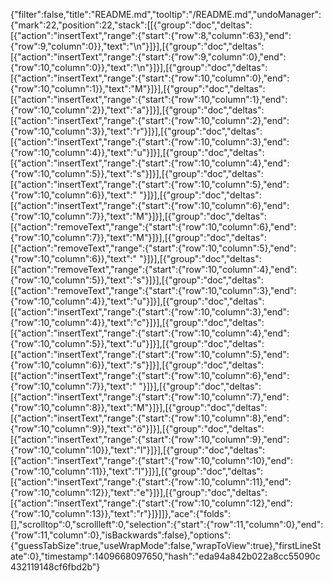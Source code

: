 {"filter":false,"title":"README.md","tooltip":"/README.md","undoManager":{"mark":22,"position":22,"stack":[[{"group":"doc","deltas":[{"action":"insertText","range":{"start":{"row":8,"column":63},"end":{"row":9,"column":0}},"text":"\n"}]}],[{"group":"doc","deltas":[{"action":"insertText","range":{"start":{"row":9,"column":0},"end":{"row":10,"column":0}},"text":"\n"}]}],[{"group":"doc","deltas":[{"action":"insertText","range":{"start":{"row":10,"column":0},"end":{"row":10,"column":1}},"text":"M"}]}],[{"group":"doc","deltas":[{"action":"insertText","range":{"start":{"row":10,"column":1},"end":{"row":10,"column":2}},"text":"a"}]}],[{"group":"doc","deltas":[{"action":"insertText","range":{"start":{"row":10,"column":2},"end":{"row":10,"column":3}},"text":"r"}]}],[{"group":"doc","deltas":[{"action":"insertText","range":{"start":{"row":10,"column":3},"end":{"row":10,"column":4}},"text":"u"}]}],[{"group":"doc","deltas":[{"action":"insertText","range":{"start":{"row":10,"column":4},"end":{"row":10,"column":5}},"text":"s"}]}],[{"group":"doc","deltas":[{"action":"insertText","range":{"start":{"row":10,"column":5},"end":{"row":10,"column":6}},"text":" "}]}],[{"group":"doc","deltas":[{"action":"insertText","range":{"start":{"row":10,"column":6},"end":{"row":10,"column":7}},"text":"M"}]}],[{"group":"doc","deltas":[{"action":"removeText","range":{"start":{"row":10,"column":6},"end":{"row":10,"column":7}},"text":"M"}]}],[{"group":"doc","deltas":[{"action":"removeText","range":{"start":{"row":10,"column":5},"end":{"row":10,"column":6}},"text":" "}]}],[{"group":"doc","deltas":[{"action":"removeText","range":{"start":{"row":10,"column":4},"end":{"row":10,"column":5}},"text":"s"}]}],[{"group":"doc","deltas":[{"action":"removeText","range":{"start":{"row":10,"column":3},"end":{"row":10,"column":4}},"text":"u"}]}],[{"group":"doc","deltas":[{"action":"insertText","range":{"start":{"row":10,"column":3},"end":{"row":10,"column":4}},"text":"c"}]}],[{"group":"doc","deltas":[{"action":"insertText","range":{"start":{"row":10,"column":4},"end":{"row":10,"column":5}},"text":"u"}]}],[{"group":"doc","deltas":[{"action":"insertText","range":{"start":{"row":10,"column":5},"end":{"row":10,"column":6}},"text":"s"}]}],[{"group":"doc","deltas":[{"action":"insertText","range":{"start":{"row":10,"column":6},"end":{"row":10,"column":7}},"text":" "}]}],[{"group":"doc","deltas":[{"action":"insertText","range":{"start":{"row":10,"column":7},"end":{"row":10,"column":8}},"text":"M"}]}],[{"group":"doc","deltas":[{"action":"insertText","range":{"start":{"row":10,"column":8},"end":{"row":10,"column":9}},"text":"ö"}]}],[{"group":"doc","deltas":[{"action":"insertText","range":{"start":{"row":10,"column":9},"end":{"row":10,"column":10}},"text":"l"}]}],[{"group":"doc","deltas":[{"action":"insertText","range":{"start":{"row":10,"column":10},"end":{"row":10,"column":11}},"text":"l"}]}],[{"group":"doc","deltas":[{"action":"insertText","range":{"start":{"row":10,"column":11},"end":{"row":10,"column":12}},"text":"e"}]}],[{"group":"doc","deltas":[{"action":"insertText","range":{"start":{"row":10,"column":12},"end":{"row":10,"column":13}},"text":"r"}]}]]},"ace":{"folds":[],"scrolltop":0,"scrollleft":0,"selection":{"start":{"row":11,"column":0},"end":{"row":11,"column":0},"isBackwards":false},"options":{"guessTabSize":true,"useWrapMode":false,"wrapToView":true},"firstLineState":0},"timestamp":1409668097650,"hash":"eda94a842b022a8cc55090c432119148cf6fbd2b"}